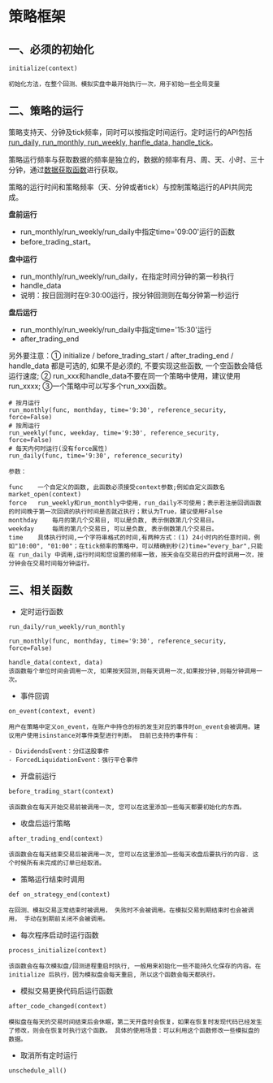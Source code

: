 # 策略框架

## 一、必须的初始化

```
initialize(context)

初始化方法，在整个回测、模拟实盘中最开始执行一次，用于初始一些全局变量
```

## 二、策略的运行

策略支持天、分钟及tick频率，同时可以按指定时间运行。定时运行的API包括[run_daily, run_monthly, run_weekly, hanfle_data, handle_tick](https://www.joinquant.com/help/api/help?name=api#run_daily)。

策略运行频率与获取数据的频率是独立的，数据的频率有月、周、天、小时、三十分钟，通过[数据获取函数](https://www.joinquant.com/help/api/help?name=api#%E6%95%B0%E6%8D%AE%E8%8E%B7%E5%8F%96%E5%87%BD%E6%95%B0)进行获取。

策略的运行时间和策略频率（天、分钟或者tick）与控制策略运行的API共同完成。

**盘前运行**

- run_monthly/run_weekly/run_daily中指定time='09:00'运行的函数
- before_trading_start。

**盘中运行**

- run_monthly/run_weekly/run_daily，在指定时间分钟的第一秒执行
- handle_data
- 说明：按日回测时在9:30:00运行，按分钟回测则在每分钟第一秒运行

**盘后运行**

- run_monthly/run_weekly/run_daily中指定time='15:30'运行
- after_trading_end

另外要注意：① initialize / before_trading_start / after_trading_end / handle_data 都是可选的, 如果不是必须的, 不要实现这些函数, 一个空函数会降低运行速度; ② run_xxx和handle_data不要在同一个策略中使用，建议使用run_xxxx; ③一个策略中可以写多个run_xxx函数。


```
# 按月运行
run_monthly(func, monthday, time='9:30', reference_security, force=False)
# 按周运行
run_weekly(func, weekday, time='9:30', reference_security, force=False)
# 每天内何时运行(没有force属性)
run_daily(func, time='9:30', reference_security)

参数：

func 	一个自定义的函数, 此函数必须接受context参数;例如自定义函数名market_open(context)
force 	run_weekly和run_monthly中使用，run_daily不可使用；表示若注册回调函数的时间晚于第一次回调的执行时间是否就近执行；默认为True，建议使用False
monthday 	每月的第几个交易日, 可以是负数, 表示倒数第几个交易日。
weekday 	每周的第几个交易日, 可以是负数, 表示倒数第几个交易日。
time 	具体执行时间,一个字符串格式的时间,有两种方式：(1) 24小时内的任意时间，例如"10:00", "01:00"；在tick频率的策略中，可以精确到秒(2)time="every_bar",只能在 run_daily 中调用,运行时间和您设置的频率一致，按天会在交易日的开盘时调用一次，按分钟会在交易时间每分钟运行。

```


## 三、相关函数

- 定时运行函数

```
run_daily/run_weekly/run_monthly

run_monthly(func, monthday, time='9:30', reference_security, force=False)

handle_data(context, data)
该函数每个单位时间会调用一次, 如果按天回测,则每天调用一次,如果按分钟,则每分钟调用一次。

```

- 事件回调

```
on_event(context, event)

用户在策略中定义on_event，在账户中持仓的标的发生对应的事件时on_event会被调用。建议用户使用isinstance对事件类型进行判断。 目前已支持的事件有：

- DividendsEvent：分红送股事件
- ForcedLiquidationEvent：强行平仓事件
```

- 开盘前运行

```
before_trading_start(context)

该函数会在每天开始交易前被调用一次, 您可以在这里添加一些每天都要初始化的东西。
```

- 收盘后运行策略

```
after_trading_end(context)

该函数会在每天结束交易后被调用一次, 您可以在这里添加一些每天收盘后要执行的内容. 这个时候所有未完成的订单已经取消。
```

- 策略运行结束时调用

```
def on_strategy_end(context)

在回测、模拟交易正常结束时被调用， 失败时不会被调用。在模拟交易到期结束时也会被调用， 手动在到期前关闭不会被调用。
```

- 每次程序启动时运行函数

```
process_initialize(context)

该函数会在每次模拟盘/回测进程重启时执行, 一般用来初始化一些不能持久化保存的内容。在 initialize 后执行，因为模拟盘会每天重启, 所以这个函数会每天都执行。
```

- 模拟交易更换代码后运行函数

```
after_code_changed(context)

模拟盘在每天的交易时间结束后会休眠，第二天开盘时会恢复，如果在恢复时发现代码已经发生了修改，则会在恢复时执行这个函数。 具体的使用场景：可以利用这个函数修改一些模拟盘的数据。
```

- 取消所有定时运行

```
unschedule_all()
```
